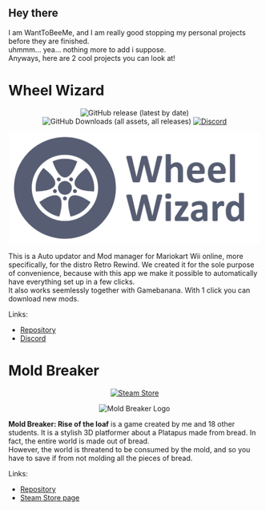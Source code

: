 ## Hey there  

I am WantToBeeMe, and I am really good stopping my personal projects before they are finished.  
uhmmm... yea... nothing more to add i suppose.  
Anyways, here are 2 cool projects you can look at!  

# Wheel Wizard
<p align="center">
  <img src="https://img.shields.io/github/v/release/patchzyy/WheelWizard?color=green&style=for-the-badge" alt="GitHub release (latest by date)" />
  <img src="https://img.shields.io/github/downloads/patchzyy/WheelWizard/total?color=green&style=for-the-badge" alt="GitHub Downloads (all assets, all releases)" />
  <a href="https://discord.gg/vZ7T2wJnsq">
    <img src="https://img.shields.io/discord/1253384439937896560?color=7289da&style=for-the-badge" alt="Discord" />
  </a>
</p>

<p align="center">
  <img src="images/WheelWizard_Title.png" alt="Wheel Wizard Logo" width="500"/>
</p>

This is a Auto updator and Mod manager for Mariokart Wii online, more specifically, for the distro Retro Rewind. We created it for the sole purpose of convenience, because with this app we make it possible to automatically have everything set up in a few clicks.  
It also works seemlessly together with Gamebanana. With 1 click you can download new mods.

Links: 
- [Repository](https://github.com/patchzyy/WheelWizard)
- [Discord](https://discord.gg/vZ7T2wJnsq)



# Mold Breaker
<p align="center">
  <a href="https://store.steampowered.com/app/3374700/Moldbreaker_Rise_of_the_Loaf/">
    <img src="https://img.shields.io/badge/Steam-Moldbreaker%3A%20Rise%20of%20the%20Loaf-blue?style=for-the-badge&logo=steam" alt="Steam Store" />
  </a>
</p>

<p align="center">
  <img src="images/MoldBreaker_Title.png" alt="Mold Breaker Logo" width="650"/>
</p>

**Mold Breaker: Rise of the loaf** is a game created by me and 18 other students. It is a stylish 3D platformer about a Platapus made from bread. In fact, the entire world is made out of bread.   
However, the world is threatend to be consumed by the mold, and so you have to save if from not molding all the pieces of bread.

Links: 
- [Repository](https://github.com/SillyBusinessInc/Moldbreaker)
- [Steam Store page](https://store.steampowered.com/app/3374700/Moldbreaker_Rise_of_the_Loaf/)

